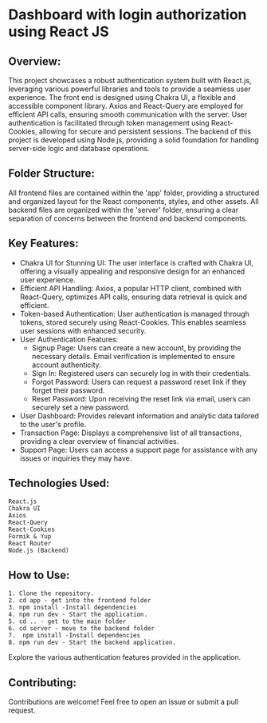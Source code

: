# Dashboard with login authorization using React JS

## Overview:
This project showcases a robust authentication system built with React.js, leveraging various powerful libraries and tools to provide a seamless user experience. The front end is designed using Chakra UI, a flexible and accessible component library. Axios and React-Query are employed for efficient API calls, ensuring smooth communication with the server. User authentication is facilitated through token management using React-Cookies, allowing for secure and persistent sessions. The backend of this project is developed using Node.js, providing a solid foundation for handling server-side logic and database operations. 

## Folder Structure:
All frontend files are contained within the 'app' folder, providing a structured and organized layout for the React components, styles, and other assets. All backend files are organized within the 'server' folder, ensuring a clear separation of concerns between the frontend and backend components.

## Key Features:
- Chakra UI for Stunning UI: The user interface is crafted with Chakra UI, offering a visually appealing and responsive design for an enhanced user experience.
- Efficient API Handling: Axios, a popular HTTP client, combined with React-Query, optimizes API calls, ensuring data retrieval is quick and efficient.
- Token-based Authentication: User authentication is managed through tokens, stored securely using React-Cookies. This enables seamless user sessions with enhanced security.
- User Authentication Features:
    - Signup Page: Users can create a new account, by providing the necessary details. Email verification is implemented to ensure account authenticity.
    - Sign In: Registered users can securely log in with their credentials.
    - Forgot Password: Users can request a password reset link if they forget their password.
    -  Reset Password: Upon receiving the reset link via email, users can securely set a new password.
- User Dashboard:
    Provides relevant information and analytic data tailored to the user's profile.
- Transaction Page:
    Displays a comprehensive list of all transactions, providing a clear overview of financial activities.
- Support Page:
    Users can access a support page for assistance with any issues or inquiries they may have.

## Technologies Used:
    React.js
    Chakra UI
    Axios
    React-Query
    React-Cookies
    Formik & Yup
    React Router
    Node.js (Backend)

## How to Use:
    1. Clone the repository.
    2. cd app - get into the frontend folder
    3. npm install -Install dependencies
    4. npm run dev - Start the application.
    5. cd .. - get to the main folder
    6. cd server - move to the backend folder
    7.  npm install -Install dependencies
    8. npm run dev - Start the backend application.

Explore the various authentication features provided in the application.

## Contributing:
Contributions are welcome! Feel free to open an issue or submit a pull request.

